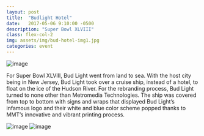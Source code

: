 ```yaml
---
layout: post
title:  "Budlight Hotel"
date:   2017-05-06 9:10:00 -0500
description: "Super Bowl XLVIII"
class: flex-col-2
img: assets/img/bud-hotel-img1.jpg
categories: event
---
```

![image](../../assets/img/bud-hotel-hero.jpg "Bud Light Hotel Hero")

<span>F</span>or Super Bowl XLVIII, Bud Light went from land to sea.  With the host city being in New Jersey, Bud Light took over a cruise ship, instead of a hotel, to float on the ice of the Hudson River.  For the rebranding process, Bud Light turned to none other than Metromedia Technologies.  The ship was covered from top to bottom with signs and wraps that displayed Bud Light’s infamous logo and their white and blue color scheme popped thanks to MMT’s innovative and vibrant printing process.

![image](../../assets/img/bud-hotel-img2.jpg "Bud Light Hotel")
![image](../../assets/img/bud-hotel-img3.jpg "Bud Light Hotel")
